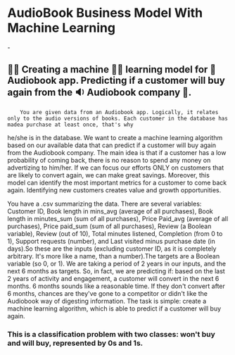 # AudioBook Business Model With Machine Learning 
-<br> 

## 🕵️‍♂️ Creating a machine 👨‍💻 learning model for 📕 Audiobook app. Predicting if a customer will buy again from the 🔉 Audiobook company 📕.
 
        You are given data from an Audiobook app. Logically, it relates only to the audio versions of books. Each customer in the database has madea purchase at least once, that's why 
he/she is in the database. We want to create a machine learning algorithm based on our available data that can predict if a customer will buy again from the Audiobook company.
The main idea is that if a customer has a low probability of coming back, there is no reason to spend any money on advertizing to him/her. If we can focus our efforts ONLY on 
customers that are likely to convert again, we can make great savings. Moreover, this model can identify the most important metrics for a customer to come back again.
Identifying new customers creates value and growth opportunities.

You have a .csv summarizing the data. There are several variables: Customer ID, Book length in mins_avg (average of all purchases), Book length in minutes_sum 
(sum of all purchases), Price Paid_avg (average of all purchases), Price paid_sum (sum of all purchases), Review (a Boolean variable), Review (out of 10), Total minutes 
listened, Completion (from 0 to 1), Support requests (number), and Last visited minus purchase date (in days).So these are the inputs (excluding customer ID, as it is
completely arbitrary. It's more like a name, than a number).The targets are a Boolean variable (so 0, or 1). We are taking a period of 2 years in our inputs, and the next 
6 months as targets. So, in fact, we are predicting if: based on the last 2 years of activity and engagement, a customer will convert in the next 6 months. 6 months sounds 
like a reasonable time. If they don't convert after 6 months, chances are they've gone to a competitor or didn't like the Audiobook way of digesting information. The task is 
simple: create a machine learning algorithm, which is able to predict if a customer will buy again.

### This is a classification problem with two classes: won't buy and will buy, represented by 0s and 1s.
